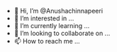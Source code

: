 - 👋 Hi, I’m @Anushachinnapeeri 
- 👀 I’m interested in ...
- 🌱 I’m currently learning ...
- 💞️ I’m looking to collaborate on ...
- 📫 How to reach me ...

<!---
Anushachinnapeeri/Anushachinnapeeri is a ✨ special ✨ repository because its `README.md` (this file) appears on your GitHub profile.
You can click the Preview link to take a look at your changes.
--->
